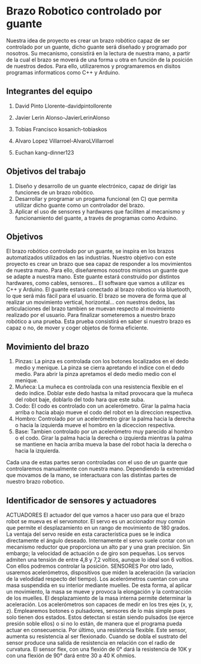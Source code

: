 # Brazo Robotico controlado por guante

Nuestra idea de proyecto es crear un brazo robótico capaz de ser controlado por un guante, dicho guante será diseñado y programado por nosotros. Su mecanismo, consistirá en la lectura de nuestra mano, a partir de la cual el brazo se moverá de una forma u otra en función de la posición de nuestros dedos. Para ello, utilizaremos y programaremos en disitos programas informaticos como C++ y Arduino.

## Integrantes del equipo

1. David Pinto Llorente-davidpintollorente 

2. Javier Lerin Alonso-JavierLerinAlonso

3. Tobias Francisco kosanich-tobiaskos

4. Alvaro Lopez Villarroel-AlvaroLVillarroel

5. Euchan kang-dinner123

## Objetivos del trabajo

1. Diseño y desarrollo de un guante electrónico, capaz de dirigir las funciones de un brazo robótico.
2. Desarrollar y programar un progama funcional (en C) que permita utilizar dicho guante como un controlador del brazo.
3. Aplicar el uso de sensores y hardwares que faciliten al mecanismo y funcionamiento del guante, a través de programas como Arduino.   

## Objetivos

El brazo robótico controlado por un guante, se inspira en los brazos automatizados utilizados en las industrias. Nuestro objetivo con este proyecto es crear un brazo que sea capaz de responder a los movimientos de nuestra mano. Para ello, diseñaremos nosotros mismos un guante que se adapte a nuestra mano. Este guante estará construido por distintos hardwares, como cables, sensores... El software que vamos a utilizar es C++ y Arduino. El guante estará conectado al brazo robotico via bluetooth, lo que será más fácil para el usuario. El brazo se movera de forma que al realizar un movimiento vertical, horizontal... con nuestros dedos, las articulaciones del brazo tambien se muevan respecto al movimiento realizado por el usuario. Para finalizar someteremos a nuestro brazo robótico a una prueba. Esta prueba consistirá en saber si nuestro brazo es capaz o no, de mover y coger objetos de forma eficiente.

## Movimiento del brazo
1. Pinzas:
La pinza es controlada con los botones localizados en el dedo medio y menique. La pinza se cierra apretando el indice con el dedo medio. Para abrir la pinza apretamos el dedo medio medio con el menique.
2. Muñeca:
La muñeca es controlada con una resistencia flexible en el dedo indice. Doblar este dedo hastsa la mitad provocara que la muñeca del robot baje, doblarlo del todo hara que este  suba.
3. Codo:
El codo es controlado con un acelerómetro. Girar la palma hacia arriba o hacia abajo mueve el codo del robot en la direccion respectiva.
4. Hombro:
Controlado por un acelerómetro girar la palma hacia la derecha o hacia la izquierda mueve el hombro en la diceccion respectiva. 
5. Base:
Tambien controlado por un acelerómetro muy parecido al hombro o el codo. Girar la palma hacia la derecha o izquierda mientras la palma se mantiene en hacia arriba mueva la base del robot hacia la derecha o hacia la izquierda. 

Cada una de estas partes seran controladas con el uso de un guante que controlaremos manualmente con nuestra mano.
Dependiendo la extremidad que movamos de la mano, se interactuara con las distintas partes de nuestro brazo robotico.

## Identificador de sensores y actuadores
ACTUADORES
El actuador del que vamos a hacer uso para que el brazo robot se mueva es el servomotor. El servo es un accionador muy común que permite el desplazamiento en un rango de movimiento de 180 grados. La ventaja del servo reside en esta característica pues se le indica directamente el ángulo deseado. Internamente el servo suele contar con un mecanismo reductor que proporciona un alto par y una gran precision. Sin embargo; la velocidad de actuación o de giro son pequeñas. Los servos admiten una tensión de entre 4,8 y 7,2 voltios, aunque lo ideal son 6 voltios. Con ellos podremos controlar la posición.
SENSORES
Por otro lado, usaremos acelerómetros, dispositivos que miden la aceleración (la variacion de la velodidad respecto del tiempo). Los acelerómetros cuentan con una masa suspendida en su interior mediante muelles. De esta forma, al aplicar un movimiento, la masa se mueve y provoca la elongación y la contracción de los muelles. El desplazamiento de la masa interna permite determinar la aceleración. Los acelerómetros son capaces de medir en los tres ejes (x, y, z).
Emplearemos botones o pulsadores, sensores de lo más simple pues solo tienen dos estados. Estos detectan si están siendo pulsados (se ejerce presión soble ellos) o si no lo están, de manera que el programa pueda actuar en consecuencia. 
Por último, una resistencia flexible. Este sensor, aumenta su resistencia al ser flexionado. Cuando se dobla el sustrato del sensor produce una salida de resistencia en relación con el radio de curvatura. El sensor flex, con una flexión de 0° dará la resistencia de 10K y con una flexión de 90° dará entre 30 a 40 K ohmios.
